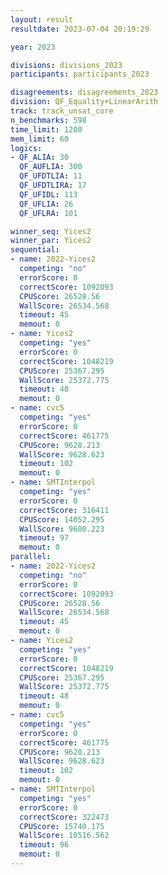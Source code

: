 ```yaml
---
layout: result
resultdate: 2023-07-04 20:19:29

year: 2023

divisions: divisions_2023
participants: participants_2023

disagreements: disagreements_2023
division: QF_Equality+LinearArith
track: track_unsat_core
n_benchmarks: 598
time_limit: 1200
mem_limit: 60
logics:
- QF_ALIA: 30
  QF_AUFLIA: 300
  QF_UFDTLIA: 11
  QF_UFDTLIRA: 17
  QF_UFIDL: 113
  QF_UFLIA: 26
  QF_UFLRA: 101

winner_seq: Yices2
winner_par: Yices2
sequential:
- name: 2022-Yices2
  competing: "no"
  errorScore: 0
  correctScore: 1092093
  CPUScore: 26528.56
  WallScore: 26534.568
  timeout: 45
  memout: 0
- name: Yices2
  competing: "yes"
  errorScore: 0
  correctScore: 1048219
  CPUScore: 25367.295
  WallScore: 25372.775
  timeout: 48
  memout: 0
- name: cvc5
  competing: "yes"
  errorScore: 0
  correctScore: 461775
  CPUScore: 9628.213
  WallScore: 9628.623
  timeout: 102
  memout: 0
- name: SMTInterpol
  competing: "yes"
  errorScore: 0
  correctScore: 316411
  CPUScore: 14052.295
  WallScore: 9600.223
  timeout: 97
  memout: 0
parallel:
- name: 2022-Yices2
  competing: "no"
  errorScore: 0
  correctScore: 1092093
  CPUScore: 26528.56
  WallScore: 26534.568
  timeout: 45
  memout: 0
- name: Yices2
  competing: "yes"
  errorScore: 0
  correctScore: 1048219
  CPUScore: 25367.295
  WallScore: 25372.775
  timeout: 48
  memout: 0
- name: cvc5
  competing: "yes"
  errorScore: 0
  correctScore: 461775
  CPUScore: 9628.213
  WallScore: 9628.623
  timeout: 102
  memout: 0
- name: SMTInterpol
  competing: "yes"
  errorScore: 0
  correctScore: 322473
  CPUScore: 15740.175
  WallScore: 10516.562
  timeout: 96
  memout: 0
---
```

